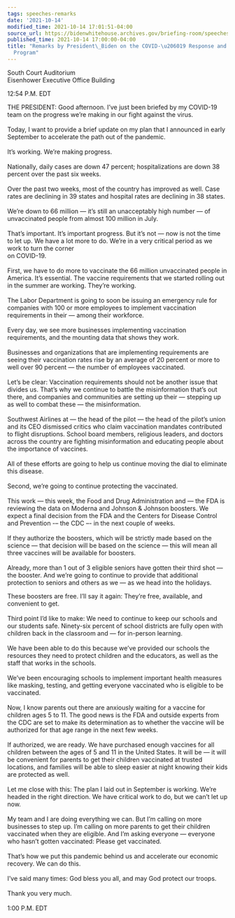 ```yaml
---
tags: speeches-remarks
date: '2021-10-14'
modified_time: 2021-10-14 17:01:51-04:00
source_url: https://bidenwhitehouse.archives.gov/briefing-room/speeches-remarks/2021/10/14/remarks-by-president-biden-on-the-covid-19-response-and-vaccination-program-2/
published_time: 2021-10-14 17:00:00-04:00
title: "Remarks by President\_Biden on the COVID-\u206019 Response and Vaccination\_\
  Program"
---
```

 
South Court Auditorium  
Eisenhower Executive Office Building

12:54 P.M. EDT

THE PRESIDENT: Good afternoon. I’ve just been briefed by my COVID-19
team on the progress we’re making in our fight against the virus.  
   
Today, I want to provide a brief update on my plan that I announced in
early September to accelerate the path out of the pandemic.  
   
It’s working. We’re making progress.  
   
Nationally, daily cases are down 47 percent; hospitalizations are down
38 percent over the past six weeks.  
   
Over the past two weeks, most of the country has improved as well. Case
rates are declining in 39 states and hospital rates are declining in 38
states.  
   
We’re down to 66 million — it’s still an unacceptably high number — of
unvaccinated people from almost 100 million in July.  
   
That’s important. It’s important progress. But it’s not — now is not the
time to let up. We have a lot more to do. We’re in a very critical
period as we work to turn the corner  
on COVID-19.  
   
First, we have to do more to vaccinate the 66 million unvaccinated
people in America. It’s essential. The vaccine requirements that we
started rolling out in the summer are working. They’re working.  
   
The Labor Department is going to soon be issuing an emergency rule for
companies with 100 or more employees to implement vaccination
requirements in their — among their workforce.  
   
Every day, we see more businesses implementing vaccination requirements,
and the mounting data that shows they work.  
   
Businesses and organizations that are implementing requirements are
seeing their vaccination rates rise by an average of 20 percent or more
to well over 90 percent — the number of employees vaccinated.  
   
Let’s be clear: Vaccination requirements should not be another issue
that divides us. That’s why we continue to battle the misinformation
that’s out there, and companies and communities are setting up their —
stepping up as well to combat these — the misinformation.  
   
Southwest Airlines at — the head of the pilot — the head of the pilot’s
union and its CEO dismissed critics who claim vaccination mandates
contributed to flight disruptions. School board members, religious
leaders, and doctors across the country are fighting misinformation and
educating people about the importance of vaccines.  
   
All of these efforts are going to help us continue moving the dial to
eliminate this disease.  
   
Second, we’re going to continue protecting the vaccinated.  
   
This work — this week, the Food and Drug Administration and — the FDA is
reviewing the data on Moderna and Johnson & Johnson boosters. We expect
a final decision from the FDA and the Centers for Disease Control and
Prevention -– the CDC –- in the next couple of weeks.  
   
If they authorize the boosters, which will be strictly made based on the
science — that decision will be based on the science — this will mean
all three vaccines will be available for boosters.  
   
Already, more than 1 out of 3 eligible seniors have gotten their third
shot — the booster. And we’re going to continue to provide that
additional protection to seniors and others as we — as we head into the
holidays. 

These boosters are free. I’ll say it again: They’re free, available, and
convenient to get.  
   
Third point I’d like to make: We need to continue to keep our schools
and our students safe. Ninety-six percent of school districts are fully
open with children back in the classroom and — for in-person learning.  
   
We have been able to do this because we’ve provided our schools the
resources they need to protect children and the educators, as well as
the staff that works in the schools.  
   
We’ve been encouraging schools to implement important health measures
like masking, testing, and getting everyone vaccinated who is eligible
to be vaccinated.  
   
Now, I know parents out there are anxiously waiting for a vaccine for
children ages 5 to 11. The good news is the FDA and outside experts from
the CDC are set to make its determination as to whether the vaccine will
be authorized for that age range in the next few weeks.  
   
If authorized, we are ready. We have purchased enough vaccines for all
children between the ages of 5 and 11 in the United States. It will be —
it will be convenient for parents to get their children vaccinated at
trusted locations, and families will be able to sleep easier at night
knowing their kids are protected as well.  
   
Let me close with this: The plan I laid out in September is working.
We’re headed in the right direction. We have critical work to do, but we
can’t let up now.  
   
My team and I are doing everything we can. But I’m calling on more
businesses to step up. I’m calling on more parents to get their children
vaccinated when they are eligible. And I’m asking everyone — everyone
who hasn’t gotten vaccinated: Please get vaccinated.  
   
That’s how we put this pandemic behind us and accelerate our economic
recovery. We can do this.  
   
I’ve said many times: God bless you all, and may God protect our
troops.  
   
Thank you very much.  
   
1:00 P.M. EDT
